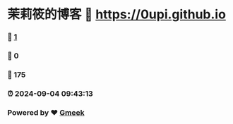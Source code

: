# 茉莉筱的博客 :link: https://0upi.github.io 
### :page_facing_up: [1](https://0upi.github.io/tag.html) 
### :speech_balloon: 0 
### :hibiscus: 175 
### :alarm_clock: 2024-09-04 09:43:13 
### Powered by :heart: [Gmeek](https://github.com/Meekdai/Gmeek)

